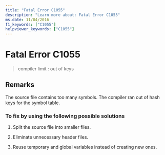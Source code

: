 ```yaml
---
title: "Fatal Error C1055"
description: "Learn more about: Fatal Error C1055"
ms.date: 11/04/2016
f1_keywords: ["C1055"]
helpviewer_keywords: ["C1055"]
---
```

# Fatal Error C1055

> compiler limit : out of keys

## Remarks

The source file contains too many symbols. The compiler ran out of hash keys for the symbol table.

### To fix by using the following possible solutions

1. Split the source file into smaller files.

1. Eliminate unnecessary header files.

1. Reuse temporary and global variables instead of creating new ones.
